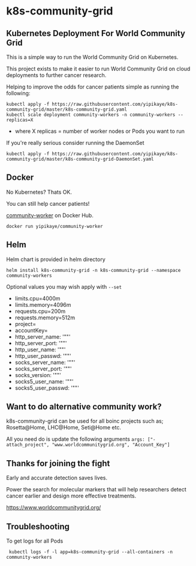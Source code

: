 # k8s-community-grid

## Kubernetes Deployment For World Community Grid

This is a simple way to run the World Community Grid on Kubernetes.

This project exists to make it easier to run World Community Grid on cloud deployments to further cancer research.

Helping to improve the odds for cancer patients simple as running the following:

```
kubectl apply -f https://raw.githubusercontent.com/yipikaye/k8s-community-grid/master/k8s-community-grid.yaml
kubectl scale deployment community-workers -n community-workers --replicas=X
```
* where X replicas = number of worker nodes or Pods you want to run


If you're really serious consider running the DaemonSet
```
kubectl apply -f https://raw.githubusercontent.com/yipikaye/k8s-community-grid/master/k8s-community-grid-DaemonSet.yaml
```

## Docker
No Kubernetes? Thats OK.

You can still help cancer patients!

[community-worker](https://hub.docker.com/r/yipikaye/community-worker) on Docker Hub.
```
docker run yipikaye/community-worker
```

## Helm
Helm chart is provided in helm directory

```
helm install k8s-community-grid -n k8s-community-grid --namespace community-workers
```
Optional values you may wish apply with `--set` 
- limits.cpu=4000m
- limits.memory=4096m
- requests.cpu=200m
- requests.memory=512m
- project=<BoincProjectURL>
- accountKey=<yourAccountKey>
- http_server_name: '""'
- http_server_port: '""'
- http_user_name: '""'
- http_user_passwd: '""'
- socks_server_name: '""'
- socks_server_port: '""'
- socks_version: '""'
- socks5_user_name: '""'
- socks5_user_passwd: '""'


## Want to do alternative community work?
k8s-community-grid can be used for all boinc projects such as; Rosetta@Home, LHC@Home, Seti@Home etc. 

All you need do is update the following arguments `args: ["-attach_project", "www.worldcommunitygrid.org", "Account_Key"]`


## Thanks for joining the fight
Early and accurate detection saves lives.

Power the search for molecular markers that will help researchers detect cancer earlier and design more effective treatments.

https://www.worldcommunitygrid.org/

## Troubleshooting
To get logs for all Pods

```
 kubectl logs -f -l app=k8s-community-grid --all-containers -n community-workers
```
